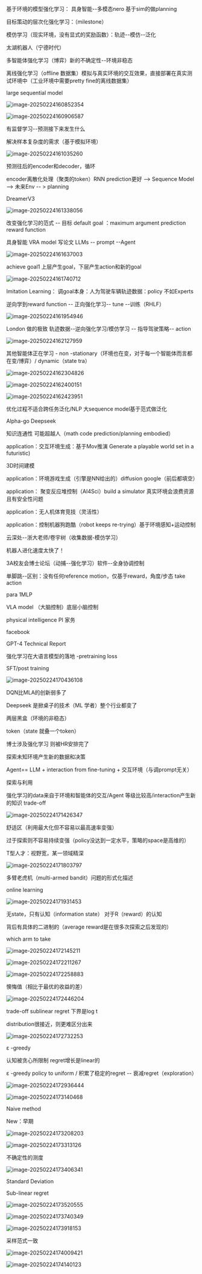 基于环境的模型强化学习： 具身智能--多模态nero 基于sim的做planning

目标策动的层次化强化学习：（milestone）

模仿学习（现实环境，没有显式的奖励函数）：轨迹--模仿--泛化

太湖机器人（宁德时代）

多智能体强化学习（博弈）新的不确定性--环境非稳态

离线强化学习（offline 数据集）模拟与真实环境的交互效果，直接部署在真实测试环境中（工业环境中需要pretty fine的离线数据集）

large sequential model

![image-20250224160852354](https://github.com/jasminejijiayi/SJTU-Courses/main/CS3316ReinforcementLearning/image/image-20250224160852354.png?raw=true)

![image-20250224160906587](https://github.com/jasminejijiayi/SJTU-Courses/main/CS3316ReinforcementLearning/image/image-20250224160906587.png?raw=true)

有监督学习--预测接下来发生什么

解决样本复杂度的需求（基于模拟环境）

![image-20250224161035260](https://github.com/jasminejijiayi/SJTU-Courses/main/CS3316ReinforcementLearning/image/image-20250224161035260.png?raw=true)

预测往后的encoder和decoder，循环

encoder离散化处理（聚类的token）RNN prediction更好 --> Sequence Model --> 未来Env -- > planning

DreamerV3

![image-20250224161338056](https://github.com/jasminejijiayi/SJTU-Courses/main/CS3316ReinforcementLearning/image/image-20250224161338056.png?raw=true)

改变强化学习的范式 -- 目标 default goal ：maximum argument prediction reward function

具身智能 VRA model 写论文 LLMs -- prompt --Agent

![image-20250224161637003](https://github.com/jasminejijiayi/SJTU-Courses/main/CS3316ReinforcementLearning/image/image-20250224161637003.png?raw=true)

achieve goal1 上层产生goal，下层产生action和新的goal

![image-20250224161740712](https://github.com/jasminejijiayi/SJTU-Courses/main/CS3316ReinforcementLearning/image/image-20250224161740712.png?raw=true)

Imitation Learning： 调goal本身：人为驾驶车辆轨迹数据：policy 不如Experts

逆向学到reward function -- 正向强化学习-- tune --训练（RHLF）

![image-20250224161954946](https://github.com/jasminejijiayi/SJTU-Courses/main/CS3316ReinforcementLearning/image/image-20250224161954946.png?raw=true)

London 做的极致 轨迹数据--逆向强化学习/模仿学习 -- 指导驾驶策略-- action

![image-20250224162127959](https://github.com/jasminejijiayi/SJTU-Courses/main/CS3316ReinforcementLearning/image/image-20250224162127959.png?raw=true)

其他智能体正在学习 - non -stationary（环境也在变，对于每一个智能体而言都在变/博弈）/ dynamic（state tra）

![image-20250224162304826](https://github.com/jasminejijiayi/SJTU-Courses/main/CS3316ReinforcementLearning/image/image-20250224162304826.png?raw=true)

![image-20250224162400151](https://github.com/jasminejijiayi/SJTU-Courses/main/CS3316ReinforcementLearning/image/image-20250224162400151.png?raw=true)

![image-20250224162423951](https://github.com/jasminejijiayi/SJTU-Courses/main/CS3316ReinforcementLearning/image/image-20250224162423951.png?raw=true)

优化过程不适合跨任务泛化/NLP 大sequence model基于范式做泛化

Alpha-go Deepseek

知识连通性 可能超越人（math code prediction/planning embodied）

application：交互环境生成：基于Mov推演 Generate a playable world set in a futuristic)

3D时间建模

application：环境游戏生成（引擎是NN给出的）diffusion google（前后都填空）

application： 聚变反应堆控制（AI4Sci）build a simulator 真实环境会浪费资源且有安全性问题

application：无人机体育竞技（灵活性）

application：控制机器狗跑酷（robot keeps re-trying）基于环境感知+运动控制

云深处--浙大老师/卷宇树（收集数据-模仿学习）

机器人进化速度太快了！

3A校友会博士论坛（动捕--强化学习）软件--全身协调控制

单脚跳--区别：没有任何reference motion，仅基于reward，角度/步态 take action

para 1MLP

VLA model （大脑控制）底层小脑控制

physical intelligence PI 家务

facebook

GPT-4 Technical Report

强化学习在大语言模型的落地 -pretraining loss

SFT/post training

![image-20250224170436108](https://github.com/jasminejijiayi/SJTU-Courses/main/CS3316ReinforcementLearning/image/image-20250224170436108.png?raw=true)

DQN比MLA的创新弱多了

Deepseek 是掀桌子的技术（ML 学者）整个行业都变了

两层黑盒（环境的非稳态）

token（state 就叠一个token）

博士涉及强化学习 则被HR安排完了

探索未知环境产生新的数据和决策

Agent== LLM + interaction from fine-tuning + 交互环境（与调prompt无关）

探索与利用

强化学习的data来自于环境和智能体的交互/Agent 等级比较高/interaction产生新的知识 trade-off

![image-20250224171426347](https://github.com/jasminejijiayi/SJTU-Courses/main/CS3316ReinforcementLearning/image/image-20250224171426347.png?raw=true)

舒适区（利用最大化但不容易以最高速率变强）

过于探索则不容易持续变强（policy没达到一定水平，策略的space是高维的）

T型人才：视野宽，某一领域精深

![image-20250224171803797](https://github.com/jasminejijiayi/SJTU-Courses/main/CS3316ReinforcementLearning/image/image-20250224171803797.png?raw=true)

多臂老虎机（multi-armed bandit）问题的形式化描述

online learning

![image-20250224171931453](https://github.com/jasminejijiayi/SJTU-Courses/main/CS3316ReinforcementLearning/image/image-20250224171931453.png?raw=true)

无state，只有认知（information state） 对于R（reward）的认知

背后有具体的二进制的（average reward是在很多次探索之后发现的）

which arm to take

![image-20250224172145211](https://github.com/jasminejijiayi/SJTU-Courses/main/CS3316ReinforcementLearning/image/image-20250224172145211.png?raw=true)

![image-20250224172211267](https://github.com/jasminejijiayi/SJTU-Courses/main/CS3316ReinforcementLearning/image/image-20250224172211267.png?raw=true)

![image-20250224172258883](https://github.com/jasminejijiayi/SJTU-Courses/main/CS3316ReinforcementLearning/image/image-20250224172258883.png?raw=true)

懊悔值（相比于最优的收益的差）

![image-20250224172446204](https://github.com/jasminejijiayi/SJTU-Courses/main/CS3316ReinforcementLearning/image/image-20250224172446204.png?raw=true)

trade-off sublinear regret 下界是log t

distribution很接近，则更难区分出来

![image-20250224172732253](https://github.com/jasminejijiayi/SJTU-Courses/main/CS3316ReinforcementLearning/image/image-20250224172732253.png?raw=true)

ε -greedy

认知被贪心所限制 regret增长是linear的

ε -greedy policy to uniform / 积累了稳定的regret -- 衰减regret（exploration）

![image-20250224172936444](https://github.com/jasminejijiayi/SJTU-Courses/main/CS3316ReinforcementLearning/image/image-20250224172936444.png?raw=true)

![image-20250224173140468](https://github.com/jasminejijiayi/SJTU-Courses/main/CS3316ReinforcementLearning/image/image-20250224173140468.png?raw=true)

Naive method

New：早期

![image-20250224173208203](https://github.com/jasminejijiayi/SJTU-Courses/main/CS3316ReinforcementLearning/image/image-20250224173208203.png?raw=true)

![image-20250224173313126](https://github.com/jasminejijiayi/SJTU-Courses/main/CS3316ReinforcementLearning/image/image-20250224173313126.png?raw=true)

不确定性的测度

![image-20250224173406341](https://github.com/jasminejijiayi/SJTU-Courses/main/CS3316ReinforcementLearning/image/image-20250224173406341.png?raw=true)

Standard Deviation

Sub-linear regret

![image-20250224173520555](https://github.com/jasminejijiayi/SJTU-Courses/main/CS3316ReinforcementLearning/image/image-20250224173520555.png?raw=true)

![image-20250224173740349](https://github.com/jasminejijiayi/SJTU-Courses/main/CS3316ReinforcementLearning/image/image-20250224173740349.png?raw=true)

![image-20250224173918153](https://github.com/jasminejijiayi/SJTU-Courses/main/CS3316ReinforcementLearning/image/image-20250224173918153.png?raw=true)

采样范式一致

![image-20250224174009421](https://github.com/jasminejijiayi/SJTU-Courses/main/CS3316ReinforcementLearning/image/image-20250224174009421.png?raw=true)

![image-20250224174140123](https://github.com/jasminejijiayi/SJTU-Courses/main/CS3316ReinforcementLearning/image/image-20250224174140123.png?raw=true)
